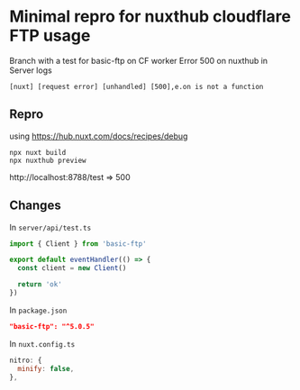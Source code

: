 # Minimal repro for nuxthub cloudflare FTP usage

Branch with a test for basic-ftp on CF worker
Error 500 on nuxthub in Server logs
```
[nuxt] [request error] [unhandled] [500],e.on is not a function
```

## Repro
using https://hub.nuxt.com/docs/recipes/debug
```
npx nuxt build
npx nuxthub preview
```
http://localhost:8788/test => 500


## Changes

In `server/api/test.ts`
```js
import { Client } from 'basic-ftp'

export default eventHandler(() => {
  const client = new Client()

  return 'ok'
})
```

In `package.json`
```json
"basic-ftp": "^5.0.5"
```

In `nuxt.config.ts`
```js
nitro: {
  minify: false,
},
```